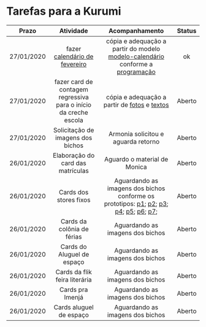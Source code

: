 # Tarefas para a Kurumi

| **Prazo** | **Atividade** | **Acompanhamento** | **Status** |
|:-:|:-:|:-:|:-:|
| 27/01/2020 | fazer [calendário de fevereiro](images/calendario-fev.jpeg)  | cópia e adequação a partir do modelo [modelo-calendário](images/modelo-calendario.jpeg) conforme a [programação](CALENDÁRIO-INTERNO-2020.docx)  | ok  |
| 27/01/2020 | fazer card de contagem regressiva para o início da creche escola |  cópia e adequação a partir de [fotos]() e [textos]() | Aberto  |
| 27/01/2020 | Solicitação de imagens dos bichos  | Armonia solicitou e aguarda retorno | Aberto |
| 26/01/2020 | Elaboração do card das matrículas | Aguardo o material de Monica | Aberto |
| 26/01/2020 | Cards dos stores fixos  | Aguardando as imagens dos bichos conforme os prototipos: [p1](images/1-icones150x150.jpg); [p2](images/2-icones150x150.jpg); [p3](images/3-icones150x150.jpg); [p4](images/4-icones150x150.jpg); [p5](images/5-icones150x150.jpg); [p6](images/6-icones150x150.jpg); [p7](images/7-icones150x150.jpg); | Aberto |
| 26/01/2020 | Cards da colônia de férias  | Aguardando as imagens dos bichos | Aberto |
| 26/01/2020 | Cards do Aluguel de espaço  | Aguardando as imagens dos bichos | Aberto |
| 26/01/2020 | Cards da flik feira literária  | Aguardando as imagens dos bichos | Aberto |
| 26/01/2020 | Cards pra Imenjá  | Aguardando as imagens dos bichos | Aberto |
| 26/01/2020 | Cards aluguel de espaço  | Aguardando as imagens dos bichos | Aberto |
